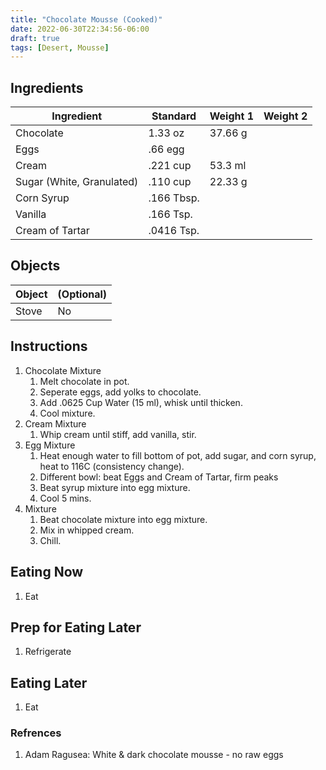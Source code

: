 ```yaml
---
title: "Chocolate Mousse (Cooked)"
date: 2022-06-30T22:34:56-06:00
draft: true
tags: [Desert, Mousse]
---
```


## Ingredients

| Ingredient                         | Standard | Weight 1 | Weight 2 |
| ---------------------------------- | -------- | -------- | -------- |
| Chocolate                          | 1.33 oz  | 37.66 g  |          |
| Eggs                               | .66 egg  |          |          |
| Cream                              | .221 cup | 53.3 ml  |          |
| Sugar (White, Granulated)          | .110 cup | 22.33 g  |          |
| Corn Syrup                         | .166 Tbsp.|         |          |
| Vanilla                            | .166 Tsp.|          |          |
| Cream of Tartar                    | .0416 Tsp.|         |          |

## Objects

| Object          | (Optional) |
| --------------- | ---------- |
| Stove           | No         |

## Instructions

1. Chocolate Mixture
	1. Melt chocolate in pot.
	2. Seperate eggs, add yolks to chocolate.
	3. Add .0625 Cup Water (15 ml), whisk until thicken.
	4. Cool mixture.
2. Cream Mixture
	1. Whip cream until stiff, add vanilla, stir.
3. Egg Mixture
	1. Heat enough water to fill bottom of pot, add sugar, and corn syrup, heat to 116C (consistency change).
	2. Different bowl: beat Eggs and Cream of Tartar, firm peaks
	3. Beat syrup mixture into egg mixture.
	4. Cool 5 mins.
4. Mixture
	1. Beat chocolate mixture into egg mixture.
	2. Mix in whipped cream.
	3. Chill.

## Eating Now

1. Eat

## Prep for Eating Later

1. Refrigerate

## Eating Later

1. Eat

### Refrences
1. Adam Ragusea: White & dark chocolate mousse - no raw eggs
